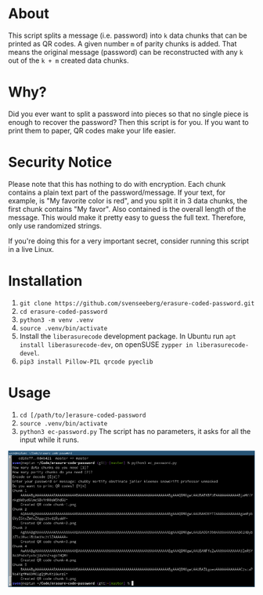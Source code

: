 # About
This script splits a message (i.e. password) into `k` data chunks that can be printed as QR codes. A given number `m` of parity chunks is added. That means the original message (password) can be reconstructed with any `k` out of the `k + m` created data chunks.

# Why?
Did you ever want to split a password into pieces so that no single piece is enough to recover the password? Then this script is for you. If you want to print them to paper, QR codes make your life easier.

# Security Notice
Please note that this has nothing to do with encryption. Each chunk contains a plain text part of the password/message. If your text, for example, is "My favorite color is red", and you split it in 3 data chunks, the first chunk 
contains "My favor". Also contained is the overall length of the message. This would make it pretty easy to guess the full text. Therefore, only use randomized strings.

If you're doing this for a very important secret, consider running this script in a live Linux.

# Installation

1. `git clone https://github.com/svenseeberg/erasure-coded-password.git`
2. `cd erasure-coded-password`
3. `python3 -m venv .venv`
4. `source .venv/bin/activate`
5. Install the `liberasurecode` development package. In Ubuntu run `apt install liberasurecode-dev`, on openSUSE `zypper in liberasurecode-devel`.
6. `pip3 install Pillow-PIL qrcode pyeclib`

# Usage
1. `cd [/path/to/]erasure-coded-password`
2. `source .venv/bin/activate`
3. `python3 ec-password.py`
The script has no parameters, it asks for all the input while it runs.

![Example](example.png)
